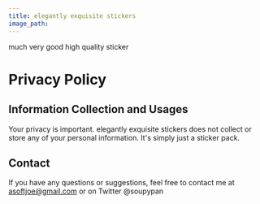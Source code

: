 ```yaml
---
title: elegantly exquisite stickers
image_path: 
---
```


much very good high quality sticker


<h1> Privacy Policy </h1>



<h2> Information Collection and Usages </h2>

Your privacy is important.
elegantly exquisite stickers does not collect or store any of your personal information. It's simply just a sticker pack.



<h2> Contact </h2>

If you have any questions or suggestions, feel free to contact me at asoftjoe@gmail.com or on Twitter @soupypan
